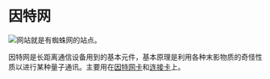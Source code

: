# 因特网

![网站就是有蜘蛛网的站点。](oredict:oc:materialInterweb)

因特网是长距离通信设备用到的基本元件，基本原理是利用各种末影物质的奇怪性质以进行某种量子通讯。主要用在[因特网卡](internetCard.md)和[连接卡](linkedCard.md)上。
